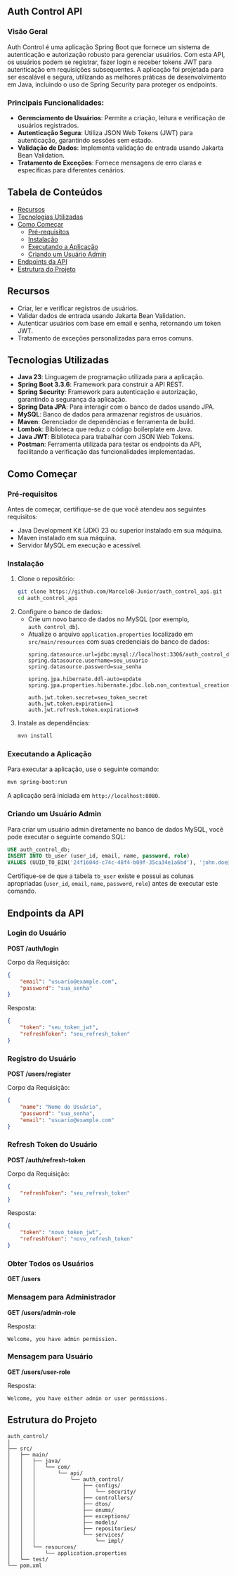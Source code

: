 
## Auth Control API

### Visão Geral
Auth Control é uma aplicação Spring Boot que fornece um sistema de autenticação e autorização robusto para gerenciar usuários. Com esta API, os usuários podem se registrar, fazer login e receber tokens JWT para autenticação em requisições subsequentes. A aplicação foi projetada para ser escalável e segura, utilizando as melhores práticas de desenvolvimento em Java, incluindo o uso de Spring Security para proteger os endpoints.

### Principais Funcionalidades:
- **Gerenciamento de Usuários**: Permite a criação, leitura e verificação de usuários registrados.
- **Autenticação Segura**: Utiliza JSON Web Tokens (JWT) para autenticação, garantindo sessões sem estado.
- **Validação de Dados**: Implementa validação de entrada usando Jakarta Bean Validation.
- **Tratamento de Exceções**: Fornece mensagens de erro claras e específicas para diferentes cenários.

## Tabela de Conteúdos
- [Recursos](#recursos)
- [Tecnologias Utilizadas](#tecnologias-utilizadas)
- [Como Começar](#como-começar)
  - [Pré-requisitos](#pré-requisitos)
  - [Instalação](#instalação)
  - [Executando a Aplicação](#executando-a-aplicação)
  - [Criando um Usuário Admin](#criando-um-usuário-admin)
- [Endpoints da API](#endpoints-da-api)
- [Estrutura do Projeto](#estrutura-do-projeto)

## Recursos
- Criar, ler e verificar registros de usuários.
- Validar dados de entrada usando Jakarta Bean Validation.
- Autenticar usuários com base em email e senha, retornando um token JWT.
- Tratamento de exceções personalizadas para erros comuns.

## Tecnologias Utilizadas
- **Java 23**: Linguagem de programação utilizada para a aplicação.
- **Spring Boot 3.3.6**: Framework para construir a API REST.
- **Spring Security**: Framework para autenticação e autorização, garantindo a segurança da aplicação.
- **Spring Data JPA**: Para interagir com o banco de dados usando JPA.
- **MySQL**: Banco de dados para armazenar registros de usuários.
- **Maven**: Gerenciador de dependências e ferramenta de build.
- **Lombok**: Biblioteca que reduz o código boilerplate em Java.
- **Java JWT**: Biblioteca para trabalhar com JSON Web Tokens.
- **Postman**: Ferramenta utilizada para testar os endpoints da API, facilitando a verificação das funcionalidades implementadas.

## Como Começar

### Pré-requisitos
Antes de começar, certifique-se de que você atendeu aos seguintes requisitos:
- Java Development Kit (JDK) 23 ou superior instalado em sua máquina.
- Maven instalado em sua máquina.
- Servidor MySQL em execução e acessível.

### Instalação
1. Clone o repositório:
   ```bash
   git clone https://github.com/MarceloB-Junior/auth_control_api.git
   cd auth_control_api
   ```
2. Configure o banco de dados:
   - Crie um novo banco de dados no MySQL (por exemplo, `auth_control_db`).
   - Atualize o arquivo `application.properties` localizado em `src/main/resources` com suas credenciais do banco de dados:
     ```properties
     spring.datasource.url=jdbc:mysql://localhost:3306/auth_control_db
     spring.datasource.username=seu_usuario
     spring.datasource.password=sua_senha

     spring.jpa.hibernate.ddl-auto=update
     spring.jpa.properties.hibernate.jdbc.lob.non_contextual_creation=true

     auth.jwt.token.secret=seu_token_secret
     auth.jwt.token.expiration=1
     auth.jwt.refresh.token.expiration=8
     ```
3. Instale as dependências:
   ```bash
   mvn install
   ```

### Executando a Aplicação
Para executar a aplicação, use o seguinte comando:
```bash
mvn spring-boot:run
```
A aplicação será iniciada em `http://localhost:8080`.

### Criando um Usuário Admin
Para criar um usuário admin diretamente no banco de dados MySQL, você pode executar o seguinte comando SQL:

```sql
USE auth_control_db;
INSERT INTO tb_user (user_id, email, name, password, role) 
VALUES (UUID_TO_BIN('24f1604d-c74c-48f4-b09f-35ca34e1a6bd'), 'john.doe@example.com', 'John Doe', '$2a$10$YrxH6L72UzuSKZSVYmnqM.Khc5ZR3YW1cTpcW/667/AjlkLoShTgK', 'ADMIN');
```

Certifique-se de que a tabela `tb_user` existe e possui as colunas apropriadas (`user_id`, `email`, `name`, `password`, `role`) antes de executar este comando.

## Endpoints da API

### Login do Usuário
**POST /auth/login**

Corpo da Requisição:
```json
{
    "email": "usuario@example.com",
    "password": "sua_senha"
}
```

Resposta:
```json
{
    "token": "seu_token_jwt",
    "refreshToken": "seu_refresh_token"
}
```

### Registro do Usuário
**POST /users/register**

Corpo da Requisição:
```json
{
    "name": "Nome do Usuário",
    "password": "sua_senha",
    "email": "usuario@example.com"
}
```

### Refresh Token do Usuário
**POST /auth/refresh-token**

Corpo da Requisição:
```json
{
    "refreshToken": "seu_refresh_token"
}
```

Resposta:
```json
{
    "token": "novo_token_jwt",
    "refreshToken": "novo_refresh_token"
}
```

### Obter Todos os Usuários
**GET /users**

### Mensagem para Administrador
**GET /users/admin-role**

Resposta:
```
Welcome, you have admin permission.
```

### Mensagem para Usuário
**GET /users/user-role**

Resposta:
```
Welcome, you have either admin or user permissions.
```

## Estrutura do Projeto

```
auth_control/
│
├── src/
│   ├── main/
│   │   ├── java/
│   │   │   └── com/
│   │   │       └── api/
│   │   │           └── auth_control/
│   │   │               ├── configs/
│   │   │               │   └── security/
│   │   │               ├── controllers/
│   │   │               ├── dtos/
│   │   │               ├── enums/
│   │   │               ├── exceptions/          
│   │   │               ├── models/
│   │   │               ├── repositories/
│   │   │               └── services/
│   │   │                   └── impl/
│   │   └── resources/
│   │       └── application.properties
│   └── test/
└── pom.xml
```

